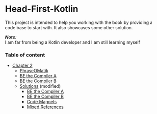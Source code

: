 # Head-First-Kotlin

This project is intended to help you working with the book by providing a code base to start with.
It also showcases some other solution.    

**_Note:_**    
I am far from being a Kotlin developer and I am still learning myself


### Table of content
* [Chapter 2](src/chapter2)
  * [PhraseOMatik](src/chapter2/PhraseOMatik.kt)
  * [BE the Compiler A](src/chapter2/BEtheCompiler_A.kt)
  * [BE the Compiler B](src/chapter2/BEtheCompiler_B.kt)
  * [Solutions](src/chapter2/solutions) (modified)
    * [BE the Compiler A](src/chapter2/solutions/BE%20the%20Compiler%20A%20solution.kt)
    * [BE the Compiler B](src/chapter2/solutions/BE%20the%20Compiler%20B%20solution.kt)
    * [Code Magnets](src/chapter2/solutions/Code%20Magnets.kt)
    * [Mixed References](src/chapter2/solutions/Mixed%20References.kt)
